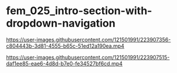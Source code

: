 # fem_025_intro-section-with-dropdown-navigation


https://user-images.githubusercontent.com/121501991/223907356-c804443b-3d81-4555-b65c-51ed12a190ea.mp4



https://user-images.githubusercontent.com/121501991/223907515-daf1ee85-eae6-4d8d-b7e0-fe34527bf6cd.mp4

